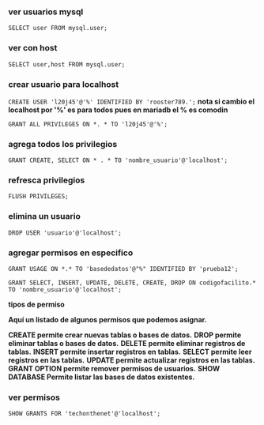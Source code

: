 ### ver usuarios mysql
`SELECT user FROM mysql.user;`

### ver con host
`SELECT user,host FROM mysql.user;`

### crear usuario para localhost
`CREATE USER 'l20j45'@'%' IDENTIFIED BY 'rooster789.';`
**nota si cambio el localhost por '%' es para todos pues en mariadb el % es comodin**

`GRANT ALL PRIVILEGES ON *. * TO 'l20j45'@'%';`

### agrega todos los privilegios
`GRANT CREATE, SELECT ON * . * TO 'nombre_usuario'@'localhost';`

### refresca privilegios
`FLUSH PRIVILEGES;`

### elimina un usuario
`DROP USER 'usuario'@'localhost';`

### agregar permisos en especifico

`GRANT USAGE ON *.* TO 'basededatos'@"%" IDENTIFIED BY 'prueba12';`

`GRANT SELECT, INSERT, UPDATE, DELETE, CREATE, DROP ON codigofacilito.* TO 'nombre_usuario'@'localhost';`

**tipos de permiso**

**Aquí un listado de algunos permisos que podemos asignar.**

**CREATE permite crear nuevas tablas o bases de datos.**
**DROP permite eliminar tablas o bases de datos.**
**DELETE permite eliminar registros de tablas.**
**INSERT permite insertar registros en tablas.**
**SELECT permite leer registros en las tablas.**
**UPDATE permite actualizar registros en las tablas.**
**GRANT OPTION permite remover permisos de usuarios.**
**SHOW DATABASE Permite listar las bases de datos existentes.**

### ver permisos
`SHOW GRANTS FOR 'techonthenet'@'localhost';`

